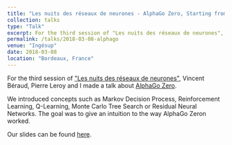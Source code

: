 ```yaml
---
title: "Les nuits des réseaux de neurones - AlphaGo Zero, Starting from scratch"
collection: talks
type: "Talk"
excerpt: For the third session of "Les nuits des réseaux de neurones", Vincent Béraud, Pierre Leroy and I made a talk about how AlphaGo Zero worked.
permalink: /talks/2018-03-08-alphago
venue: "Ingésup"
date: 2018-03-08
location: "Bordeaux, France"
---
```


For the third session of ["Les nuits des réseaux de neurones"](https://www.meetup.com/fr-FR/Les-nuits-des-reseaux-de-neurones/), Vincent Béraud, Pierre Leroy and I made a talk about [AlphaGo Zero](https://deepmind.com/blog/alphago-zero-learning-scratch/). 

We introduced concepts such as Markov Decision Process, Reinforcement Learning, Q-Learning, Monte Carlo Tree Search or Residual Neural Networks. The goal was to give an intuition to the way AlphaGo Zeron worked. 

Our slides can be found <a href="{{ site.url }}/files/Presentation_AlphaGo.pdf"><i class="fas fa-file-pdf"></i> here</a>.
